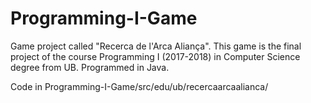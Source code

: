 # Programming-I-Game
Game project called "Recerca de l'Arca Aliança". This game is the final project of the course Programming I (2017-2018) in Computer Science degree from UB. Programmed in Java.

Code in Programming-I-Game/src/edu/ub/recercaarcaalianca/
